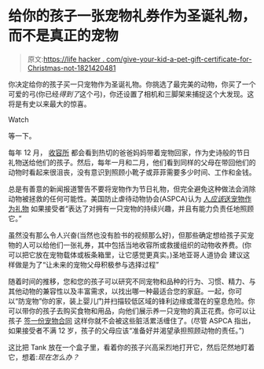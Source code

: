 # 给你的孩子一张宠物礼券作为圣诞礼物，而不是真正的宠物

> 原文:[https://life hacker . com/give-your-kid-a-pet-gift-certificate-for-Christmas-not-1821420481](https://lifehacker.com/give-your-kid-a-pet-gift-certificate-for-christmas-not-1821420481)

你决定给你的孩子买一只宠物作为圣诞礼物。你挑选了最完美的动物，你买了一个可爱的弓(你已经*得到了*这个弓)，你还设置了相机和三脚架来捕捉这个大发现。这将是有史以来最大的惊喜。

Watch

等一下。

每年 12 月， [收容所](http://www.argusleader.com/story/news/business-journal/2017/12/18/pets-not-christmas-gifts-humane-society-says/957116001/) 都会看到热切的爸爸妈妈带着宠物回家，作为史诗般的节日礼物送给他们的孩子。然后，每年一月和二月，他们看到同样的父母在带回他们的动物时看起来很沮丧，没有意识到照顾小靴子或菲菲需要多少时间、工作和金钱。

总是有善意的新闻报道警告不要将宠物作为节日礼物，但完全避免这种做法会消除动物被拯救的任何可能性。美国防止虐待动物协会(ASPCA)认为 [人*应该*送宠物作为礼物](https://www.aspca.org/about-us/aspca-policy-and-position-statements/position-statement-pets-gifts) 如果接受者“表达了对拥有一只宠物的持续兴趣，并且有能力负责任地照顾它。”

虽然没有那么令人兴奋(当然也没有脸书的视频那么好)，但那些确定想给孩子买宠物的人可以给他们一张礼券，其中包括当地收容所或救援组织的动物收养费。(你可以把它放在宠物载体或板条箱里，让它感觉更真实。)圣地亚哥人道协会 建议这样做是为了“让未来的宠物父母积极参与选择过程”

随着时间的推移，您和您的孩子可以研究不同宠物和品种的行为、习惯、精力、与其他动物的兼容性以及丰富需求，以找出哪一种最适合您的家庭。一起，你可以“防宠物”你的家，装上婴儿门并扫描较低区域的锋利边缘或潜在的窒息危险。你可以带你的孩子去购买食物和用品，向他们展示养一只宠物的真正花费。你可以让孩子 [签一份宠物合同](https://offspring.lifehacker.com/create-a-family-pet-contract-so-youre-not-stuck-with-al-1797966623) 这样你就不会被这些脏活累活缠住了。(尽管 ASPCA 指出，如果接受者不满 12 岁，孩子的父母应该“准备好并渴望承担照顾动物的责任。”)

这比把 Tank 放在一个盒子里，看着你的孩子兴高采烈地打开它，然后茫然地盯着它，想着:*现在怎么办？*